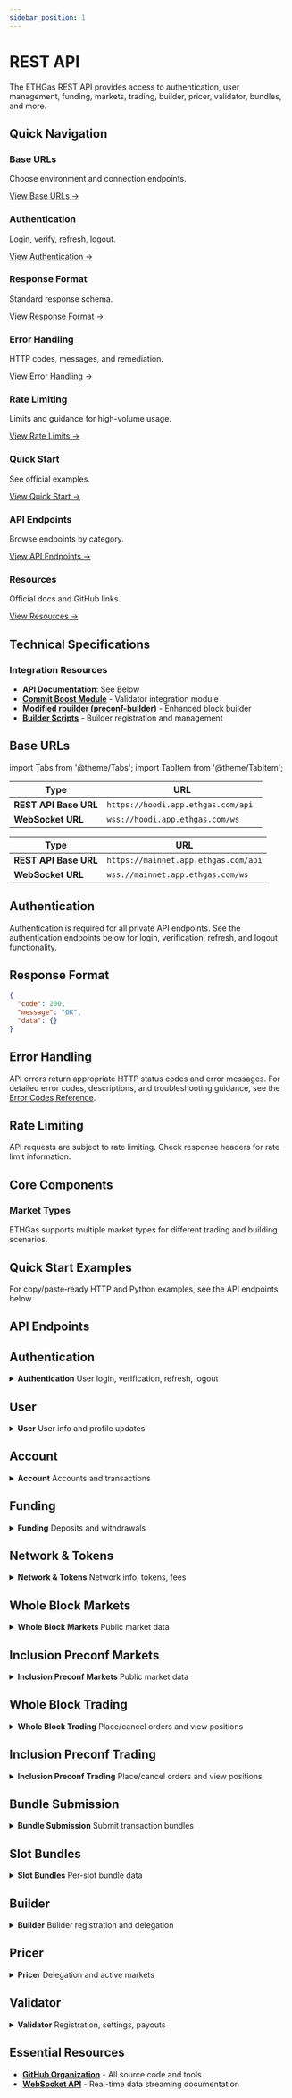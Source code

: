 ```yaml
---
sidebar_position: 1
---
```


# REST API

The ETHGas REST API provides access to authentication, user management, funding, markets, trading, builder, pricer, validator, bundles, and more.

## Quick Navigation

<div className="quick-nav">

<div className="row" style={{ marginBottom: '1rem' }}>
  <div className="col col--3">
    <div className="feature-card text--center" style={{ height: '100%', display: 'flex', flexDirection: 'column', justifyContent: 'space-between' }}>
      <div>
        <h3>Base URLs</h3>
        <p>Choose environment and connection endpoints.</p>
      </div>
      <div style={{ marginTop: '1.5rem' }}>
        <a href="#base-urls" className="button button--outline button--sm">
          View Base URLs →
        </a>
      </div>
    </div>
  </div>
  <div className="col col--3">
    <div className="feature-card text--center" style={{ height: '100%', display: 'flex', flexDirection: 'column', justifyContent: 'space-between' }}>
      <div>
        <h3>Authentication</h3>
        <p>Login, verify, refresh, logout.</p>
      </div>
      <div style={{ marginTop: '1.5rem' }}>
        <a href="#authentication" className="button button--outline button--sm">
          View Authentication →
        </a>
      </div>
    </div>
  </div>
  <div className="col col--3">
    <div className="feature-card text--center" style={{ height: '100%', display: 'flex', flexDirection: 'column', justifyContent: 'space-between' }}>
      <div>
        <h3>Response Format</h3>
        <p>Standard response schema.</p>
      </div>
      <div style={{ marginTop: '1.5rem' }}>
        <a href="#response-format" className="button button--outline button--sm">
          View Response Format →
        </a>
      </div>
    </div>
  </div>
  <div className="col col--3">
    <div className="feature-card text--center" style={{ height: '100%', display: 'flex', flexDirection: 'column', justifyContent: 'space-between' }}>
      <div>
        <h3>Error Handling</h3>
        <p>HTTP codes, messages, and remediation.</p>
      </div>
      <div style={{ marginTop: '1.5rem' }}>
        <a href="#error-handling" className="button button--outline button--sm">
          View Error Handling →
        </a>
      </div>
    </div>
  </div>
</div>

<div className="row" style={{ marginBottom: '1rem' }}>
  <div className="col col--3">
    <div className="feature-card text--center" style={{ height: '100%', display: 'flex', flexDirection: 'column', justifyContent: 'space-between' }}>
      <div>
        <h3>Rate Limiting</h3>
        <p>Limits and guidance for high-volume usage.</p>
      </div>
      <div style={{ marginTop: '1.5rem' }}>
        <a href="#rate-limiting" className="button button--outline button--sm">
          View Rate Limits →
        </a>
      </div>
    </div>
  </div>
  <div className="col col--3">
    <div className="feature-card text--center" style={{ height: '100%', display: 'flex', flexDirection: 'column', justifyContent: 'space-between' }}>
      <div>
        <h3>Quick Start</h3>
        <p>See official examples.</p>
      </div>
      <div style={{ marginTop: '1.5rem' }}>
        <a href="#quick-start-examples" className="button button--outline button--sm">
          View Quick Start →
        </a>
      </div>
    </div>
  </div>
  <div className="col col--3">
    <div className="feature-card text--center" style={{ height: '100%', display: 'flex', flexDirection: 'column', justifyContent: 'space-between' }}>
      <div>
        <h3>API Endpoints</h3>
        <p>Browse endpoints by category.</p>
      </div>
      <div style={{ marginTop: '1.5rem' }}>
        <a href="#api-endpoints" className="button button--outline button--sm">
          View API Endpoints →
        </a>
      </div>
    </div>
  </div>
  <div className="col col--3">
    <div className="feature-card text--center" style={{ height: '100%', display: 'flex', flexDirection: 'column', justifyContent: 'space-between' }}>
      <div>
        <h3>Resources</h3>
        <p>Official docs and GitHub links.</p>
      </div>
      <div style={{ marginTop: '1.5rem' }}>
        <a href="#essential-resources" className="button button--outline button--sm">
          View Resources →
        </a>
      </div>
    </div>
  </div>

</div>

</div>

## Technical Specifications


### Integration Resources

- **API Documentation**: See Below
- **[Commit Boost Module](https://github.com/ethgas-developer/ethgas-preconf-commit-boost-module)** - Validator integration module
- **[Modified rbuilder (preconf-builder)](https://github.com/ethgas-developer/preconf-builder)** - Enhanced block builder
- **[Builder Scripts](https://github.com/ethgas-developer/ethgas-builder-scripts)** - Builder registration and management

## Base URLs

import Tabs from '@theme/Tabs';
import TabItem from '@theme/TabItem';

<Tabs>
<TabItem value="testnet" label="TestNet" default>

| Type | URL |
|------|-----|
| **REST API Base URL** | `https://hoodi.app.ethgas.com/api	` |
| **WebSocket URL** | `wss://hoodi.app.ethgas.com/ws	` |

</TabItem>
<TabItem value="mainnet" label="MainNet">

| Type | URL |
|------|-----|
| **REST API Base URL** | `https://mainnet.app.ethgas.com/api` |
| **WebSocket URL** | `wss://mainnet.app.ethgas.com/ws	` |

</TabItem>
</Tabs>

## Authentication

Authentication is required for all private API endpoints. See the authentication endpoints below for login, verification, refresh, and logout functionality.

## Response Format

```json
{
  "code": 200,
  "message": "OK",
  "data": {}
}
```

## Error Handling

API errors return appropriate HTTP status codes and error messages. For detailed error codes, descriptions, and troubleshooting guidance, see the [Error Codes Reference](/docs/reference/error-codes).

## Rate Limiting

API requests are subject to rate limiting. Check response headers for rate limit information.

## Core Components

### Market Types

ETHGas supports multiple market types for different trading and building scenarios.

## Quick Start Examples

For copy/paste‑ready HTTP and Python examples, see the API endpoints below.

## API Endpoints

<div className="api-endpoints-grid">

## Authentication

<details className="api-category" id="authentication">
<summary className="api-category-header">
  <strong>Authentication</strong>
  <span className="api-category-desc">User login, verification, refresh, logout</span>
</summary>

<details className="api-endpoint">
<summary className="api-endpoint-header">
  <span className="api-method-post">**POST**</span> `/v1/user/login`
</summary>

Code Example:
**Request Parameters:**

| Parameter | Required | Type | Description |
|-----------|----------|------|-------------|
| `addr` | YES | string | User's EOA account (account) address |
| `name` | NO | string | Display name |

**Response Body:**

| Name | Type | Description |
|------|------|-------------|
| `status` | string | Login status |
| `eip712Message` | object | EIP712 message |
| `nonceHash` | string | A unique four-byte nonce to identify this particular login request |

**Usage:**

Get the response from `/v1/user/login` and sign the `eip712Message` and send the signed message through `/v1/user/login/verify`

</details>

<details className="api-endpoint">
<summary className="api-endpoint-header">
  <span className="api-method-post">**POST**</span> `/v1/user/login/verify`
</summary>

**Request Parameters:**

| Parameter | Required | Type | Description |
|-----------|----------|------|-------------|
| `addr` | YES | string | User's EOA account (account) address |
| `nonceHash` | YES | string | Nonce Hash |
| `signature` | YES | string | Signature |

**Response Body:**

| Name | Type | Description |
|------|------|-------------|
| `user` | User | User details |
| `accessToken` | string | Access token |

</details>

<details className="api-endpoint">
<summary className="api-endpoint-header">
  <span className="api-method-post">**POST**</span> `/v1/user/login/refresh`
</summary>

**Request Parameters:**

| Parameter | Required | Type | Description |
|-----------|----------|------|-------------|
| `refreshToken` | YES | string | Refresh token |

**Response Body:**

| Name | Type | Description |
|------|------|-------------|
| `user` | User | User details |
| `accessToken` | object | Access token used for authentication |

</details>

<details className="api-endpoint">
<summary className="api-endpoint-header">
  <span className="api-method-post">**POST**</span> `/v1/user/logout`
</summary>

**Request Parameters:**

No parameters required.

**Response Body:**

```json
{}
```

</details>

</details>

## User

<details className="api-category" id="user">
<summary className="api-category-header">
  <strong>User</strong>
  <span className="api-category-desc">User info and profile updates</span>
</summary>

<details className="api-endpoint">
<summary className="api-endpoint-header">
  <span className="api-method-get">**GET**</span> `/v1/user/info`
</summary>

**Request Parameters:**

No parameters required.

**Response Body:**

| Name | Type | Description |
|------|------|-------------|
| `user` | User | User information and details |

</details>

<details className="api-endpoint">
<summary className="api-endpoint-header">
  <span className="api-method-post">**POST**</span> `/v1/user/update`
</summary>

**Request Parameters:**

| Parameter | Required | Type | Description |
|-----------|----------|------|-------------|
| `name` | NO | string | User display name |

**Response Body:**

| Name | Type | Description |
|------|------|-------------|
| `success` | boolean | Update operation status |

</details>

<details className="api-endpoint">
<summary className="api-endpoint-header">
  <span className="api-method-post">**POST**</span> `/v1/user/payoutAddress`
</summary>

**Request Parameters:**

| Parameter | Required | Type | Description |
|-----------|----------|------|-------------|
| `payoutAddress` | YES | string | User's payout address |

**Response Body:**

| Name | Type | Description |
|------|------|-------------|
| `success` | boolean | Update operation status |

</details>

<details className="api-endpoint">
<summary className="api-endpoint-header">
  <span className="api-method-post">**POST**</span> `/v1/user/collateralPerSlot`
</summary>

**Request Parameters:**

| Parameter | Required | Type | Description |
|-----------|----------|------|-------------|
| `collateralPerSlot` | YES | number | Collateral amount per slot |

**Response Body:**

| Name | Type | Description |
|------|------|-------------|
| `success` | boolean | Update operation status |

</details>

</details>

## Account

<details className="api-category" id="account">
<summary className="api-category-header">
  <strong>Account</strong>
  <span className="api-category-desc">Accounts and transactions</span>
</summary>

<details className="api-endpoint">
<summary className="api-endpoint-header">
  <span className="api-method-get">**GET**</span> `/v1/user/accounts`
</summary>

**Request Parameters:**

No parameters required.

**Response Body:**

| Name | Type | Description |
|------|------|-------------|
| `accounts` | array | List of user accounts |

</details>

<details className="api-endpoint">
<summary className="api-endpoint-header">
  <span className="api-method-get">**GET**</span> `/v1/user/account/{accountId}`
</summary>

**Request Parameters:**

| Parameter | Required | Type | Description |
|-----------|----------|------|-------------|
| `accountId` | YES | string | Account identifier |

**Response Body:**

| Name | Type | Description |
|------|------|-------------|
| `account` | Account | Account details |

</details>

<details className="api-endpoint">
<summary className="api-endpoint-header">
  <span className="api-method-get">**GET**</span> `/v1/user/account/{accountId}/txs`
</summary>

**Request Parameters:**

| Parameter | Required | Type | Description |
|-----------|----------|------|-------------|
| `accountId` | YES | string | Account identifier |

**Response Body:**

| Name | Type | Description |
|------|------|-------------|
| `transactions` | array | List of account transactions |

</details>

<details className="api-endpoint">
<summary className="api-endpoint-header">
  <span className="api-method-get">**GET**</span> `/v1/user/account/txs`
</summary>

**Request Parameters:**

No parameters required.

**Response Body:**

| Name | Type | Description |
|------|------|-------------|
| `transactions` | array | List of all user transactions |

</details>

<details className="api-endpoint">
<summary className="api-endpoint-header">
  <span className="api-method-post">**POST**</span> `/v1/user/account/transfer/token`
</summary>

**Request Parameters:**

| Parameter | Required | Type | Description |
|-----------|----------|------|-------------|
| `fromAccountId` | YES | string | Source account ID |
| `toAccountId` | YES | string | Destination account ID |
| `tokenId` | YES | number | Token identifier |
| `amount` | YES | number | Transfer amount |

**Response Body:**

| Name | Type | Description |
|------|------|-------------|
| `success` | boolean | Transfer operation status |

</details>

</details>

## Funding

<details className="api-category" id="funding">
<summary className="api-category-header">
  <strong>Funding</strong>
  <span className="api-category-desc">Deposits and withdrawals</span>
</summary>

<details className="api-endpoint">
<summary className="api-endpoint-header">
  <span className="api-method-get">**GET**</span> `/v1/p/funding/contractAddress`
</summary>

**Request Parameters:**

No parameters required.

**Response Body:**

| Name | Type | Description |
|------|------|-------------|
| `contractAddress` | string | Funding contract address |

</details>

<details className="api-endpoint">
<summary className="api-endpoint-header">
  <span className="api-method-get">**GET**</span> `/v1/user/funding/deposits`
</summary>

**Request Parameters:**

No parameters required.

**Response Body:**

| Name | Type | Description |
|------|------|-------------|
| `deposits` | array | List of user deposits |

</details>

<details className="api-endpoint">
<summary className="api-endpoint-header">
  <span className="api-method-post">**POST**</span> `/v1/user/funding/withdraw`
</summary>

**Request Parameters:**

| Parameter | Required | Type | Description |
|-----------|----------|------|-------------|
| `accountId` | YES | string | Account identifier |
| `tokenId` | YES | number | Token identifier |
| `amount` | YES | number | Withdrawal amount |

**Response Body:**

| Name | Type | Description |
|------|------|-------------|
| `success` | boolean | Withdrawal operation status |

</details>

<details className="api-endpoint">
<summary className="api-endpoint-header">
  <span className="api-method-get">**GET**</span> `/v1/p/funding/withdraw/dailyWithdrawLimits`
</summary>

**Request Parameters:**

No parameters required.

**Response Body:**

| Name | Type | Description |
|------|------|-------------|
| `dailyLimits` | object | Daily withdrawal limits |

</details>

<details className="api-endpoint">
<summary className="api-endpoint-header">
  <span className="api-method-get">**GET**</span> `/v1/user/funding/withdraw/status`
</summary>

**Request Parameters:**

No parameters required.

**Response Body:**

| Name | Type | Description |
|------|------|-------------|
| `withdrawStatus` | object | Current withdrawal status |

</details>

<details className="api-endpoint">
<summary className="api-endpoint-header">
  <span className="api-method-get">**GET**</span> `/v1/user/funding/withdraws`
</summary>

**Request Parameters:**

No parameters required.

**Response Body:**

| Name | Type | Description |
|------|------|-------------|
| `withdrawals` | array | List of user withdrawals |

</details>

</details>

## Network & Tokens

<details className="api-category" id="network-tokens">
<summary className="api-category-header">
  <strong>Network & Tokens</strong>
  <span className="api-category-desc">Network info, tokens, fees</span>
</summary>

- <span className="api-method-get">**GET**</span> `/v1/p/network`
- <span className="api-method-get">**GET**</span> `/v1/p/tokens`
- <span className="api-method-get">**GET**</span> `/v1/p/user/fees`

</details>

## Whole Block Markets

<details className="api-category" id="whole-block-markets">
<summary className="api-category-header">
  <strong>Whole Block Markets</strong>
  <span className="api-category-desc">Public market data</span>
</summary>

- <span className="api-method-get">**GET**</span> `/v1/p/wholeblock/markets`
- <span className="api-method-get">**GET**</span> `/v1/p/wholeblock/positions`
- <span className="api-method-get">**GET**</span> `/v1/p/wholeblock/orders`
- <span className="api-method-get">**GET**</span> `/v1/p/wholeblock/trades`

</details>

## Inclusion Preconf Markets

<details className="api-category" id="inclusion-preconf-markets">
<summary className="api-category-header">
  <strong>Inclusion Preconf Markets</strong>
  <span className="api-category-desc">Public market data</span>
</summary>

- <span className="api-method-get">**GET**</span> `/v1/p/inclusion-preconf/markets`
- <span className="api-method-get">**GET**</span> `/v1/p/inclusion-preconf/market`
- <span className="api-method-get">**GET**</span> `/v1/p/inclusion-preconf/trades`
- <span className="api-method-get">**GET**</span> `/v1/p/inclusion-preconf/top-sales`

</details>

## Whole Block Trading

<details className="api-category" id="whole-block-trading">
<summary className="api-category-header">
  <strong>Whole Block Trading</strong>
  <span className="api-category-desc">Place/cancel orders and view positions</span>
</summary>

- <span className="api-method-post">**POST**</span> `/v1/wholeblock/order`
- <span className="api-method-post">**POST**</span> `/v1/wholeblock/cancel-all-orders`
- <span className="api-method-post">**POST**</span> `/v1/wholeblock/cancel-batch-orders`
- <span className="api-method-post">**POST**</span> `/v1/wholeblock/cancel-order`
- <span className="api-method-get">**GET**</span> `/v1/user/wholeblock/all-orders`
- <span className="api-method-get">**GET**</span> `/v1/user/wholeblock/orders`
- <span className="api-method-get">**GET**</span> `/v1/user/wholeblock/positions`
- <span className="api-method-get">**GET**</span> `/v1/user/wholeblock/txs`

</details>

## Inclusion Preconf Trading

<details className="api-category" id="inclusion-preconf-trading">
<summary className="api-category-header">
  <strong>Inclusion Preconf Trading</strong>
  <span className="api-category-desc">Place/cancel orders and view positions</span>
</summary>

- <span className="api-method-post">**POST**</span> `/v1/inclusion-preconf/order`
- <span className="api-method-post">**POST**</span> `/v1/inclusion-preconf/cancel-all-orders`
- <span className="api-method-post">**POST**</span> `/v1/inclusion-preconf/cancel-batch-orders`
- <span className="api-method-post">**POST**</span> `/v1/inclusion-preconf/cancel-order`
- <span className="api-method-get">**GET**</span> `/v1/user/inclusion-preconf/orders`
- <span className="api-method-get">**GET**</span> `/v1/user/inclusion-preconf/all-orders`
- <span className="api-method-get">**GET**</span> `/v1/user/inclusion-preconf/positions`
- <span className="api-method-get">**GET**</span> `/v1/user/inclusion-preconf/txs`
- <span className="api-method-post">**POST**</span> `/v1/user/inclusion-preconf/market/update`

</details>

## Bundle Submission

<details className="api-category" id="bundle-submission">
<summary className="api-category-header">
  <strong>Bundle Submission</strong>
  <span className="api-category-desc">Submit transaction bundles</span>
</summary>

- <span className="api-method-post">**POST**</span> `/api/v1/user/bundle/send`

</details>

## Slot Bundles

<details className="api-category" id="slot-bundles">
<summary className="api-category-header">
  <strong>Slot Bundles</strong>
  <span className="api-category-desc">Per-slot bundle data</span>
</summary>

- <span className="api-method-get">**GET**</span> `/v1/slot/bundles`
- <span className="api-method-get">**GET**</span> `/v1/account/slot/bundles`
- <span className="api-method-get">**GET**</span> `/v1/slot/forceEmptyBlockSpace`
- <span className="api-method-get">**GET**</span> `/v1/p/slot/txs/hash`

</details>

## Builder

<details className="api-category" id="builder">
<summary className="api-category-header">
  <strong>Builder</strong>
  <span className="api-category-desc">Builder registration and delegation</span>
</summary>

- <span className="api-method-post">**POST**</span> `/v1/builder/register`
- <span className="api-method-get">**GET**</span> `/v1/builder/signingMessage`
- <span className="api-method-post">**POST**</span> `/v1/builder/deregister`
- <span className="api-method-get">**GET**</span> `/v1/p/builders`
- <span className="api-method-get">**GET**</span> `/v1/user/builder`
- <span className="api-method-post">**POST**</span> `/v1/user/delegate/builder`
- <span className="api-method-get">**GET**</span> `/v1/user/delegate/builder`
- <span className="api-method-get">**GET**</span> `/v1/p/builder/{slot}`
- <span className="api-method-get">**GET**</span> `/v1/builder/delegation`

</details>

## Pricer

<details className="api-category" id="pricer">
<summary className="api-category-header">
  <strong>Pricer</strong>
  <span className="api-category-desc">Delegation and active markets</span>
</summary>

- <span className="api-method-post">**POST**</span> `/v1/user/delegate/pricer`
- <span className="api-method-get">**GET**</span> `/v1/user/pricer`
- <span className="api-method-get">**GET**</span> `/v1/pricer/account-tokens`
- <span className="api-method-get">**GET**</span> `/v1/pricer/inclusion-preconf/orders`
- <span className="api-method-get">**GET**</span> `/v1/pricer/inclusion-preconf/positions`
- <span className="api-method-get">**GET**</span> `/v1/pricer/wholeblock/orders`
- <span className="api-method-get">**GET**</span> `/v1/pricer/wholeblock/positions`
- <span className="api-method-get">**GET**</span> `/v1/pricer/markets/active`

</details>

## Validator

<details className="api-category" id="validator">
<summary className="api-category-header">
  <strong>Validator</strong>
  <span className="api-category-desc">Registration, settings, payouts</span>
</summary>

- <span className="api-method-get">**GET**</span> `/v1/user/validators`
- <span className="api-method-get">**GET**</span> `/v1/p/validators`
- <span className="api-method-post">**POST**</span> `/v1/validator/register`
- <span className="api-method-post">**POST**</span> `/v1/validator/verify`
- <span className="api-method-post">**POST**</span> `/v1/validator/settings`
- <span className="api-method-post">**POST**</span> `/v1/validator/deregister`
- <span className="api-method-get">**GET**</span> `/v1/validator/fees`
- <span className="api-method-get">**GET**</span> `/v1/validator/onchain/payout`

</details>

</div>

## Essential Resources

- **[GitHub Organization](https://github.com/ethgas-developer)** - All source code and tools
- **[WebSocket API](/docs/websocket/overview)** - Real-time data streaming documentation 